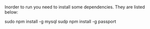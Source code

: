 Inorder to run you need to install some dependencies. They are listed below:


sudo npm install -g mysql
sudp npm install -g passport
